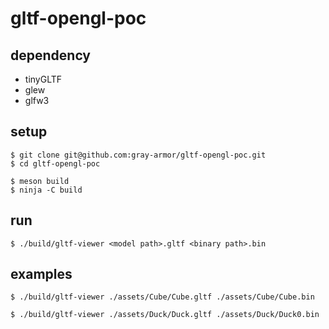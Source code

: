 # gltf-opengl-poc

## dependency
- tinyGLTF
- glew
- glfw3

## setup
```
$ git clone git@github.com:gray-armor/gltf-opengl-poc.git
$ cd gltf-opengl-poc
```
```
$ meson build
$ ninja -C build
```

## run
```
$ ./build/gltf-viewer <model path>.gltf <binary path>.bin
```

## examples
```
$ ./build/gltf-viewer ./assets/Cube/Cube.gltf ./assets/Cube/Cube.bin
```
```
$ ./build/gltf-viewer ./assets/Duck/Duck.gltf ./assets/Duck/Duck0.bin
```
